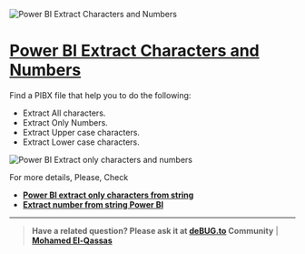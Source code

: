 ![Power BI Extract Characters and Numbers](https://user-images.githubusercontent.com/49816567/97619902-e0131a00-1a31-11eb-87e8-4aa224aa6019.png)



# [Power BI Extract Characters and Numbers](https://debug.to/916/power-bi-extract-only-characters-from-string)

Find a PIBX file that help you to do the following:

- Extract All characters.
- Extract Only Numbers.
- Extract Upper case characters.
- Extract Lower case characters.

![Power BI Extract only characters and numbers](https://user-images.githubusercontent.com/49816567/97620843-25841700-1a33-11eb-90a5-10fc83495e16.png)

  
For more details, Please, Check 

- **[Power BI extract only characters from string](https://debug.to/916/power-bi-extract-only-characters-from-string)**
- **[Extract number from string Power BI](https://debug.to/911/extract-number-from-string-power-bi)**


--------------
> **Have a related question? Please ask it at [deBUG.to](https://deBUG.to) Community** | **[Mohamed El-Qassas](https://devoworx.com)**
